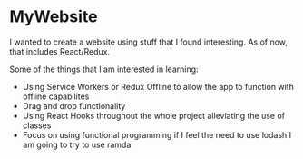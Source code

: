 # MyWebsite
I wanted to create a website using stuff that I found interesting. As of now, that includes React/Redux.

Some of the things that I am interested in learning:
- Using Service Workers or Redux Offline to allow the app to function with offline capabilites
- Drag and drop functionality
- Using React Hooks throughout the whole project alleviating the use of classes
- Focus on using functional programming if I feel the need to use lodash I am going to try to use ramda

